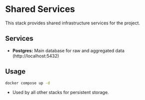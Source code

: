 # Shared Services

This stack provides shared infrastructure services for the project.

## Services
- **Postgres:** Main database for raw and aggregated data (http://localhost:5432)

## Usage
```bash
docker compose up -d
```

- Used by all other stacks for persistent storage. 